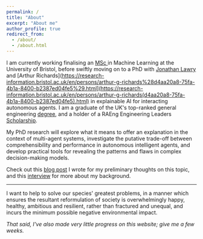 ```yaml
---
permalink: /
title: "About"
excerpt: "About me"
author_profile: true
redirect_from: 
  - /about/
  - /about.html
---
```


I am currently working finalising an [MSc ](http://www.bristol.ac.uk/study/postgraduate/2018/eng/msc-adv-computing-machine-learning/)in Machine Learning at the University of Bristol, before swiftly moving on to a PhD with [Jonathan Lawry](https://research-information.bristol.ac.uk/en/persons/jonathan-lawry(3aac8b8f-816c-4203-ba4b-b091bf4ddef4).html) and [Arthur Richards](https://research-information.bristol.ac.uk/en/persons/arthur-g-richards%28d4aa20a8-75fa-4b1a-8400-b2387ed04fe5%29.html](https://research-information.bristol.ac.uk/en/persons/arthur-g-richards(d4aa20a8-75fa-4b1a-8400-b2387ed04fe5).html) in explainable AI for interacting autonomous agents. I am a graduate of the UK's top-ranked general engineering [degree](http://www.bristol.ac.uk/engineering/interdisciplinary/engineering-design/), and a holder of a RAEng Engineering Leaders [Scholarship](https://www.raeng.org.uk/grants-and-prizes/schemes-for-students/engineering-leaders-scholarship). 

My PhD research will explore what it means to offer an explanation in the context of multi-agent systems, investigate the putative trade-off between comprehensibility and performance in autonomous intelligent agents, and develop practical tools for revealing the patterns and flaws in complex decision-making models.

Check out this [blog post](https://www.anthtechconf.co.uk/pechakucha/tom-bewley) I wrote for my preliminary thoughts on this topic, and this [interview](https://www.anthtechconf.co.uk/news/meet-our-delegates-tom-bewley) for more about my background.

---

I want to help to solve our species' greatest problems, in a manner which ensures the resultant reformulation of society is overwhelmingly happy, healthy, ambitious and resilient, rather than fractured and unequal, and incurs the minimum possible negative environmental impact.

*That said, I've also made very little progress on this website; give me a few weeks.* 

